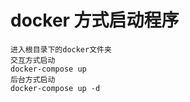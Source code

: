 # docker 方式启动程序
    进入根目录下的docker文件夹
    交互方式启动
    docker-compose up
    后台方式启动
    docker-compose up -d